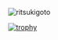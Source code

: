 ![ritsukigoto](https://user-images.githubusercontent.com/9247699/112137499-af679300-8c13-11eb-9d65-e9e381b27b6f.png)

[![trophy](https://github-profile-trophy.vercel.app/?username=mizucoffee)](https://github.com/ryo-ma/github-profile-trophy)
